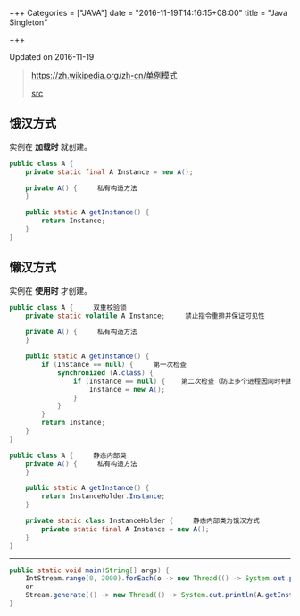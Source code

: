 +++
Categories = ["JAVA"]
date = "2016-11-19T14:16:15+08:00"
title = "Java Singleton"

+++

<!--more-->

Updated on 2016-11-19

> https://zh.wikipedia.org/zh-cn/单例模式
>
> [src](https://github.com/bumptech/glide/blob/master/integration/okhttp/src/main/java/com/bumptech/glide/integration/okhttp/OkHttpUrlLoader.java#L40)

## 饿汉方式
实例在 **加载时** 就创建。

```java
public class A {
    private static final A Instance = new A();

    private A() {     私有构造方法
    }

    public static A getInstance() {
        return Instance;
    }
}
```

## 懒汉方式
实例在 **使用时** 才创建。

```java
public class A {     双重校验锁
    private static volatile A Instance;     禁止指令重排并保证可见性

    private A() {     私有构造方法
    }

    public static A getInstance() {
        if (Instance == null) {     第一次检查
            synchronized (A.class) {
                if (Instance == null) {    第二次检查（防止多个进程因同时判断实例为 null，而进入同步块，而再次实例化）
                    Instance = new A();
                }
            }
        }
        return Instance;
    }
}
```

```java
public class A {     静态内部类
    private A() {     私有构造方法
    }

    public static A getInstance() {
        return InstanceHolder.Instance;
    }

    private static class InstanceHolder {     静态内部类为饿汉方式
        private static final A Instance = new A();
    }
}
```

---

```java
public static void main(String[] args) {
    IntStream.range(0, 2000).forEach(o -> new Thread(() -> System.out.println(A.getInstance().hashCode())).start());
    or
    Stream.generate(() -> new Thread(() -> System.out.println(A.getInstance().hashCode()))).limit(2000).forEach(Thread::start);
}
```